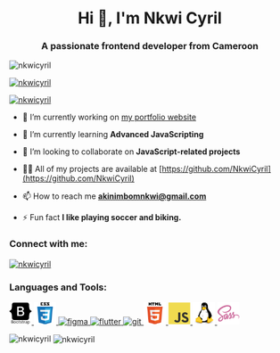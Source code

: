 <h1 align="center">Hi 👋, I'm Nkwi Cyril</h1>
<h3 align="center">A passionate frontend developer from Cameroon</h3>

<p align="left"> <img src="https://komarev.com/ghpvc/?username=nkwicyril&label=Profile%20views&color=0e75b6&style=flat" alt="nkwicyril" /> </p>

<p align="left"> <a href="https://github.com/ryo-ma/github-profile-trophy"><img src="https://github-profile-trophy.vercel.app/?username=nkwicyril" alt="nkwicyril" /></a> </p>

<p align="left"> <a href="https://twitter.com/nkwicyril" target="blank"><img src="https://img.shields.io/twitter/follow/nkwicyril?logo=twitter&style=for-the-badge" alt="nkwicyril" /></a> </p>

- 🔭 I’m currently working on [my portfolio website](https://nkwicyril.github.io/IAmNkwiCyril/)

- 🌱 I’m currently learning **Advanced JavaScripting**

- 👯 I’m looking to collaborate on **JavaScript-related projects**

- 👨‍💻 All of my projects are available at [https://github.com/NkwiCyril](https://github.com/NkwiCyril)

- 📫 How to reach me **akinimbomnkwi@gmail.com**

- ⚡ Fun fact **I like playing soccer and biking.**

<h3 align="left">Connect with me:</h3>
<p align="left">
<a href="https://twitter.com/nkwicyril" target="blank"><img align="center" src="https://raw.githubusercontent.com/rahuldkjain/github-profile-readme-generator/master/src/images/icons/Social/twitter.svg" alt="nkwicyril" height="30" width="40" /></a>
</p>

<h3 align="left">Languages and Tools:</h3>
<p align="left"> <a href="https://getbootstrap.com" target="_blank" rel="noreferrer"> <img src="https://raw.githubusercontent.com/devicons/devicon/master/icons/bootstrap/bootstrap-plain-wordmark.svg" alt="bootstrap" width="40" height="40"/> </a> <a href="https://www.w3schools.com/css/" target="_blank" rel="noreferrer"> <img src="https://raw.githubusercontent.com/devicons/devicon/master/icons/css3/css3-original-wordmark.svg" alt="css3" width="40" height="40"/> </a> <a href="https://www.figma.com/" target="_blank" rel="noreferrer"> <img src="https://www.vectorlogo.zone/logos/figma/figma-icon.svg" alt="figma" width="40" height="40"/> </a> <a href="https://flutter.dev" target="_blank" rel="noreferrer"> <img src="https://www.vectorlogo.zone/logos/flutterio/flutterio-icon.svg" alt="flutter" width="40" height="40"/> </a> <a href="https://git-scm.com/" target="_blank" rel="noreferrer"> <img src="https://www.vectorlogo.zone/logos/git-scm/git-scm-icon.svg" alt="git" width="40" height="40"/> </a> <a href="https://www.w3.org/html/" target="_blank" rel="noreferrer"> <img src="https://raw.githubusercontent.com/devicons/devicon/master/icons/html5/html5-original-wordmark.svg" alt="html5" width="40" height="40"/> </a> <a href="https://developer.mozilla.org/en-US/docs/Web/JavaScript" target="_blank" rel="noreferrer"> <img src="https://raw.githubusercontent.com/devicons/devicon/master/icons/javascript/javascript-original.svg" alt="javascript" width="40" height="40"/> </a> <a href="https://www.linux.org/" target="_blank" rel="noreferrer"> <img src="https://raw.githubusercontent.com/devicons/devicon/master/icons/linux/linux-original.svg" alt="linux" width="40" height="40"/> </a> <a href="https://sass-lang.com" target="_blank" rel="noreferrer"> <img src="https://raw.githubusercontent.com/devicons/devicon/master/icons/sass/sass-original.svg" alt="sass" width="40" height="40"/> </a> </p>

<p><img align="left" src="https://github-readme-stats.vercel.app/api/top-langs?username=nkwicyril&show_icons=true&locale=en&layout=compact" alt="nkwicyril" /></p>

<p>&nbsp;<img align="center" src="https://github-readme-stats.vercel.app/api?username=nkwicyril&show_icons=true&locale=en" alt="nkwicyril" /></p>

